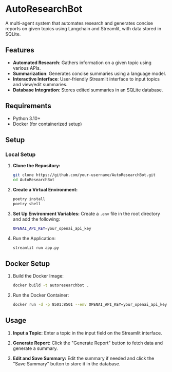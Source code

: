 # AutoResearchBot

A multi-agent system that automates research and generates concise reports on given topics using Langchain and
Streamlit, with data stored in SQLite.

## Features

- **Automated Research**: Gathers information on a given topic using various APIs.
- **Summarization**: Generates concise summaries using a language model.
- **Interactive Interface**: User-friendly Streamlit interface to input topics and view/edit summaries.
- **Database Integration**: Stores edited summaries in an SQLite database.

## Requirements

- Python 3.10+
- Docker (for containerized setup)

## Setup

### Local Setup

1. **Clone the Repository:**
   ```bash
   git clone https://github.com/your-username/AutoResearchBot.git
   cd AutoResearchBot
   ```

2. **Create a Virtual Environment:**
   ```bash
   poetry install
   poetry shell
   ```
3. **Set Up Environment Variables:**
   Create a `.env` file in the root directory and add the following:
   ```bash
   OPENAI_API_KEY=your_openai_api_key
   ```
4. Run the Application:
   ```bash
   streamlit run app.py
   ```

## Docker Setup

1. Build the Docker Image:
    ```bash
    docker build -t autoresearchbot .
    ```

2. Run the Docker Container:
    ```bash
    docker run -d -p 8501:8501 --env OPENAI_API_KEY=your_openai_api_key autoresearchbot
    ```

## Usage

1. **Input a Topic:** Enter a topic in the input field on the Streamlit interface.

2. **Generate Report:** Click the "Generate Report" button to fetch data and generate a summary.

3. **Edit and Save Summary:** Edit the summary if needed and click the "Save Summary" button to store it in the
   database.
